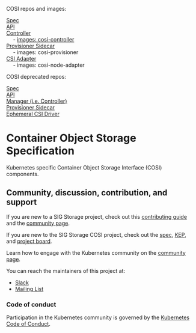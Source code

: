 COSI repos and images:

[Spec](https://github.com/kubernetes-sigs/container-object-storage-interface-spec)  \
[API](https://github.com/kubernetes-sigs/container-object-storage-interface-api) \
[Controller](https://github.com/kubernetes-sigs/container-object-storage-interface-controller) <br/>
&emsp; - [images: cosi-controller](https://quay.io/repository/containerobjectstorage/objectstorage-controller?tab=tags) \
 [Provisioner Sidecar](https://github.com/kubernetes-sigs/container-object-storage-interface-provisioner-sidecar) <br /> 
 &emsp; -  images: cosi-provisioner \
 [CSI Adapter](https://github.com/kubernetes-sigs/container-object-storage-interface-csi-adapter) <br /> 
 &emsp; - images: cosi-node-adapter 

COSI deprecated repos:   



[Spec](https://github.com/container-object-storage-interface/spec) \
[API](https://github.com/container-object-storage-interface/api) \
[Manager (i.e. Controller)](https://github.com/container-object-storage-interface/cosi-controller-manager) \
[Provisioner Sidecar](https://github.com/container-object-storage-interface/cosi-provisioner-sidecar) \
[Ephemeral CSI Driver](https://github.com/container-object-storage-interface/ephemeral-csi-driver) 



# Container Object Storage Specification

Kubernetes specific Container Object Storage Interface (COSI) components.

## Community, discussion, contribution, and support

If you are new to a SIG Storage project, check out this [contributing guide](https://github.com/kubernetes/community/blob/master/sig-storage/CONTRIBUTING.md) 
and the [community page](https://github.com/kubernetes/community/tree/master/sig-storage). 

If you are new to the SIG Storage COSI project, check out the [spec](https://github.com/kubernetes-sigs/container-object-storage-interface-spec/blob/master/spec.md), [KEP](https://github.com/kubernetes/enhancements/tree/master/keps/sig-storage/1979-object-storage-support), and [project board](https://github.com/orgs/kubernetes-sigs/projects/).

Learn how to engage with the Kubernetes community on the [community page](http://kubernetes.io/community/).

You can reach the maintainers of this project at:

- [Slack](https://kubernetes.slack.com/messages/sig-storage-cosi)
- [Mailing List](https://groups.google.com/g/container-object-storage-interface-wg?pli=1)

### Code of conduct

Participation in the Kubernetes community is governed by the [Kubernetes Code of Conduct](code-of-conduct.md).

